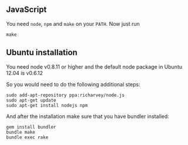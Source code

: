 ## JavaScript

You need `node`, `npm` and `make` on your `PATH`. Now just run

```
make
```


## Ubuntu installation

You need node v0.8.11 or higher and the default node package in Ubuntu 12.04 is v0.6.12

So you would need to do the following additional steps:

```
sudo add-apt-repository ppa:richarvey/node.js
sudo apt-get update
sudo apt-get install nodejs npm
```

And after the installation make sure that you have bundler installed:

```
gem install bundler
bundle make
bundle exec rake
```
